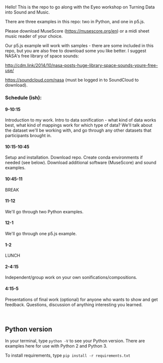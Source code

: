 Hello! This is the repo to go along with the Eyeo workshop on Turning Data into Sound and Music.

There are three examples in this repo: two in Python, and one in p5.js.

Please download MuseScore (https://musescore.org/en) or a midi sheet music reader of your choice.

Our p5.js example will work with samples - there are some included in this repo, but you are also free to download some you like better. I suggest NASA's free library of space sounds: 

http://cdm.link/2014/10/nasa-posts-huge-library-space-sounds-youre-free-use/

https://soundcloud.com/nasa (must be logged in to SoundCloud to download).

### Schedule (ish):

#### 9-10:15 
Introduction to my work. Intro to data sonification - what kind of data works best, what kind of mappings work for which type of data? We'll talk about the dataset we'll be working with, and go through any other datasets that participants brought in.

#### 10:15-10:45 
Setup and installation. Download repo. Create conda environments if needed (see below). Download additional software (MuseScore) and sound examples.

#### 10:45-11 
BREAK

#### 11-12 
We'll go through two Python examples. 

#### 12-1
We'll go through one p5.js example.

#### 1-2 
LUNCH

#### 2-4:15 
Independent/group work on your own sonifications/compositions.

#### 4:15-5 
Presentations of final work (optional) for anyone who wants to show and get feedback. Questions, discussion of anything interesting you learned.

<br>

## Python version

In your terminal, type `python -V` to see your Python version. There are examples here for use with Python 2 and Python 3.

To install requirements, type `pip install -r requirements.txt`


